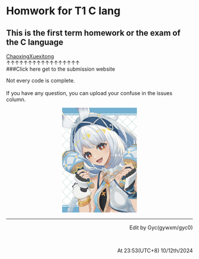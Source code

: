 # Homwork for T1 C lang
## This is the first term homework or the exam of the C language  
[ChaoxingXuexitong](http://xuexi365.net/ "学习是一种信仰")<br>
↑↑↑↑↑↑↑↑↑↑↑↑↑↑↑↑↑  <br> 
###Click here get to the submission website    

Not every code is complete.<br>
<br>
If you have any question, you can upload your confuse in the issues column.<br>
<p align="center"><a herf="http://xuexi365.net/"><img src="/img/122097879_p0.jpg" width="40%"></a></p>

***

<p align="right">Edit by Gyc(gywxm/gyc0)</p><br>
<p align="right">At 23:53(UTC+8) 10/12th/2024</p>

